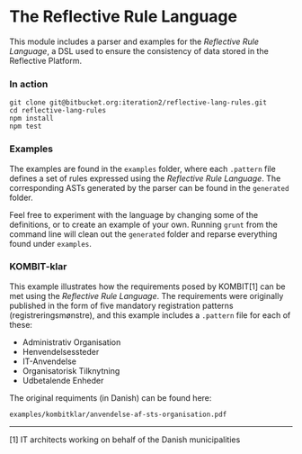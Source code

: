 # The Reflective Rule Language #

This module includes a parser and examples for the _Reflective Rule Language_, a
DSL used to ensure the consistency of data stored in the Reflective Platform.

### In action ###

```
git clone git@bitbucket.org:iteration2/reflective-lang-rules.git
cd reflective-lang-rules
npm install
npm test
```

### Examples ###

The examples are found in the `examples` folder, where each `.pattern` file
defines a set of rules expressed using the _Reflective Rule Language_. The
corresponding ASTs generated by the parser can be found in the `generated`
folder.

Feel free to experiment with the language by changing some of the definitions, or
to create an example of your own. Running `grunt` from the command line will
clean out the `generated` folder and reparse everything found under `examples`.

### KOMBIT-klar ###

This example illustrates how the requirements posed by KOMBIT\[1\] can be
met using the _Reflective Rule Language_. The requirements were originally
published in the form of five mandatory registration patterns
(registreringsmønstre), and this example includes a `.pattern` file for each of
these:

* Administrativ Organisation
* Henvendelsessteder
* IT-Anvendelse
* Organisatorisk Tilknytning
* Udbetalende Enheder

The original requiments (in Danish) can be found here:

`examples/kombitklar/anvendelse-af-sts-organisation.pdf`

---
\[1\] IT architects working on behalf of the Danish municipalities
